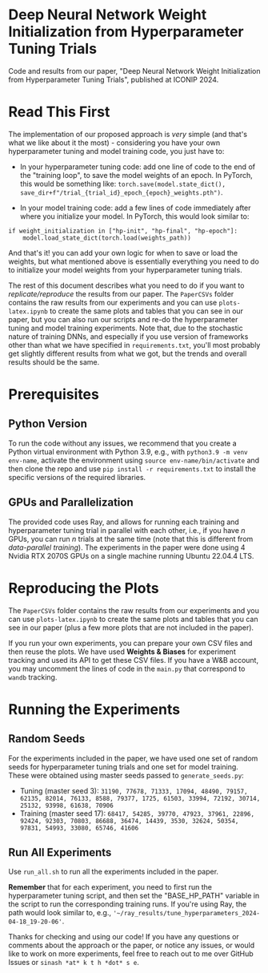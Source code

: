 # Deep Neural Network Weight Initialization from Hyperparameter Tuning Trials
Code and results from our paper, "Deep Neural Network Weight Initialization from Hyperparameter Tuning Trials", published at ICONIP 2024.

# Read This First
The implementation of our proposed approach is *very* simple (and that's what we like about it the most) - considering you have your own hyperparameter tuning and model training code, you just have to:

- In your hyperparameter tuning code: add one line of code to the end of the "training loop", to save the model weights of an epoch. In PyTorch, this would be something like: `torch.save(model.state_dict(), save_dir+f"/trial_{trial_id}_epoch_{epoch}_weights.pth")`.

- In your model training code: add a few lines of code immediately after where you initialize your model. In PyTorch, this would look similar to:
```
if weight_initialization in ["hp-init", "hp-final", "hp-epoch"]:
    model.load_state_dict(torch.load(weights_path))
```
And that's it! you can add your own logic for when to save or load the weights, but what mentioned above is essentially everything you need to do to initialize your model weights from your hyperparameter tuning trials.

The rest of this document describes what you need to do if you want to *replicate/reproduce* the results from our paper. The `PaperCSVs` folder contains the raw results from our experiments and you can use `plots-latex.ipynb` to create the same plots and tables that you can see in our paper, but you can also run our scripts and re-do the hyperparameter tuning and model training experiments. Note that, due to the stochastic nature of training DNNs, and especially if you use version of frameworks other than what we have specified in `requirements.txt`, you'll most probably get slightly different results from what we got, but the trends and overall results should be the same.

# Prerequisites

## Python Version
To run the code without any issues, we recommend that you create a Python virtual environment with Python 3.9, e.g., with `python3.9 -m venv env-name`, activate the environment using `source env-name/bin/activate` and then clone the repo and use `pip install -r requirements.txt` to install the specific versions of the required libraries.


## GPUs and Parallelization
The provided code uses Ray, and allows for running each training and hyperparameter tuning trial in parallel with each other, i.e., if you have *n* GPUs, you can run *n* trials at the same time (note that this is different from *data-parallel training*). The experiments in the paper were done using 4 Nvidia RTX 2070S GPUs on a single machine running Ubuntu 22.04.4 LTS.

# Reproducing the Plots

The `PaperCSVs` folder contains the raw results from our experiments and you can use `plots-latex.ipynb` to create the same plots and tables that you can see in our paper (plus a few more plots that are not included in the paper).

If you run your own experiments, you can prepare your own CSV files and then reuse the plots. We have used **Weights & Biases** for experiment tracking and used its API to get these CSV files. If you have a W&B account, you may uncomment the lines of code in the `main.py` that correspond to `wandb` tracking.

# Running the Experiments

## Random Seeds
For the experiments included in the paper, we have used one set of random seeds for hyperparameter tuning trials and one set for model training. These were obtained using master seeds passed to `generate_seeds.py`:

- Tuning (master seed 3): `31190, 77678, 71333, 17094, 48490, 79157, 62135, 82014, 76133, 8588, 79377, 1725, 61503, 33994, 72192, 30714, 25132, 93998, 61638, 70906`
- Training (master seed 17): `68417, 54285, 39770, 47923, 37961, 22896, 92424, 92303, 70803, 86688, 36474, 14439, 3530, 32624, 50354, 97831, 54993, 33080, 65746, 41606`

## Run All Experiments

Use `run_all.sh` to run all the experiments included in the paper.

**Remember** that for each experiment, you need to first run the hyperparameter tuning script, and then set the "BASE_HP_PATH" variable in the script to run the corresponding training runs. If you're using Ray, the path would look similar to, e.g., `'~/ray_results/tune_hyperparameters_2024-04-18_19-20-06'`.

Thanks for checking and using our code! If you have any questions or comments about the approach or the paper, or notice any issues, or would like to work on more experiments, feel free to reach out to me over GitHub Issues or `sinash *at* k t h *dot* s e`.

